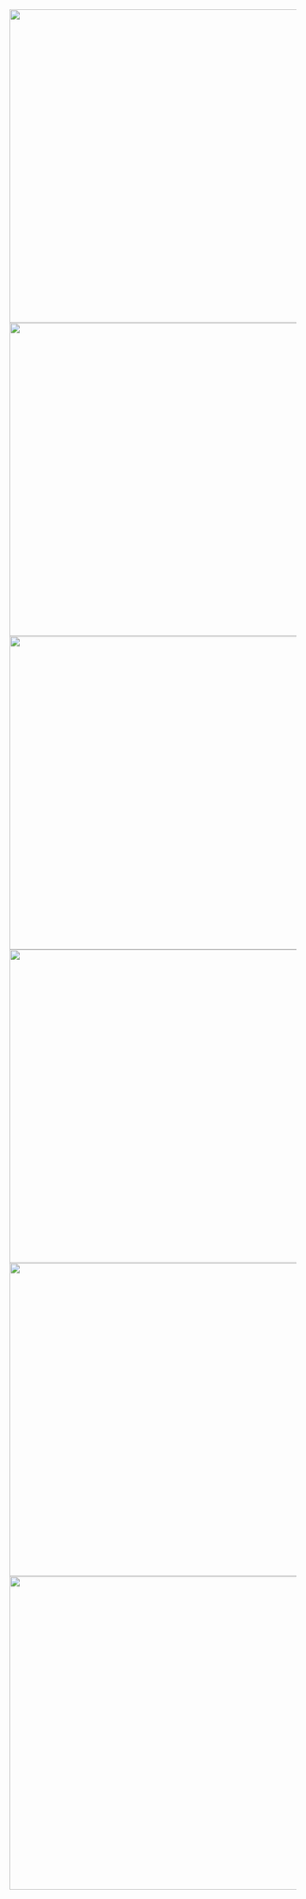 <img  width='550px'  src="https://media.tenor.com/AwnhEjcYUuEAAAAd/batman-batman-the-animated-series.gif" />

<img width="550px" src="https://github-readme-stats.vercel.app/api?username=pdrajan&theme=gotham&hide_border=true&show_icons=true&rank_icon=github&count_private=true" />
<img width="550px" src="https://github-readme-streak-stats.herokuapp.com/?user=pdrajan&theme=gotham&hide_border=true" />
<img width="550px" src="https://github-readme-stats.vercel.app/api/top-langs/?username=pdrajan&theme=gotham&hide_border=true&include_all_commits=true&count_private=true&layout=compact" />
<img width="550px" src="https://wakatime.com/share/@pdrajan/7586139e-cddb-47f8-bc96-c19912534f4b.svg" />

<img width="550px" src="https://wakatime.com/share/@pdrajan/890c8a25-3d71-4496-9223-13c91a34ac95.svg"/>
